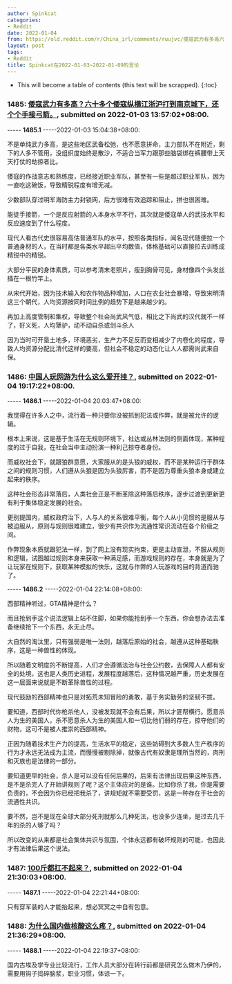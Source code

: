 ```yaml
---
author: Spinkcat
categories:
- Reddit
date: 2022-01-04
from: https://old.reddit.com/r/China_irl/comments/ruujvc/倭寇武力有多高六十多个倭寇纵横江浙沪打到南京城下还个个手接弓箭/
layout: post
tags:
- Reddit
title: Spinkcat在2022-01-03~2022-01-09的言论
---
```


* This will become a table of contents (this text will be scrapped).
{:toc}

### 1485: [倭寇武力有多高？六十多个倭寇纵横江浙沪打到南京城下，还个个手接弓箭。](https://old.reddit.com/r/China_irl/comments/ruujvc/倭寇武力有多高六十多个倭寇纵横江浙沪打到南京城下还个个手接弓箭/), submitted on 2022-01-03 13:57:02+08:00.

----- __1485.1__ -----2022-01-03 15:04:38+08:00:

不是单纯武力多高，是这些地区武备松弛，也不愿意拼命，主力部队不在附近，剩下的人多不管用，没组织度始终是散沙，不适合当军力跟那些脑袋绑在裤腰带上天天打仗的劫掠者比。

倭寇的作战意志和熟练度，已经接近职业军队，甚至有一些是超过职业军队，因为一直吃这碗饭，导致精锐程度有增无减。

少数部队穿过明军海防主力封锁网，后方很难有效追踪和阻止，拼也很困难。

能徒手接箭，一个是反应射箭的人本身水平不行，其次就是倭寇单人的武技水平和反应速度到了什么程度。

现代人看古代史很容易高估普通军队的水平，按照各类指标，闻名现代随便拉一个普通身材的人，在当时都是各类水平超出平均数值，体格基础可以直接拉去训练成精锐中的精锐。

大部分平民的身体素质，可以参考清末老照片，瘦到胸骨可见，身材像四个头发丝插在一根竹竿上。

从宋代开始，因为技术输入和农作物品种增加，人口在农业社会暴增，导致宋明清这三个朝代，人均资源按同时间比例的趋势下是越来越少的。

再加上高度管制和集权，导致整个社会尚武风气低，相比之下尚武的汉代就不一样了，好义死，人均犟驴，动不动自杀或剑斗杀人

因为当时可开垦土地多，环境恶劣，生产力不足反而变相减少了内卷化的程度，导致人均资源分配比清代这样的要高，但社会不稳定的动态化让人人都需尚武来自保。

### 1486: [中国人玩网游为什么这么爱开挂？](https://old.reddit.com/r/China_irl/comments/rvs2f9/中国人玩网游为什么这么爱开挂/), submitted on 2022-01-04 19:17:22+08:00.

----- __1486.1__ -----2022-01-04 20:03:47+08:00:

我觉得在许多人之中，流行着一种只要你没被抓到犯法或作弊，就是被允许的逻辑。

根本上来说，这是基于生活在无规则环境下，社达或丛林法则的侧面体现，某种程度的过于自我，在社会当中主动扮演一种利己掠夺者身份。

而威权社会下，就跟狼群意愿，大家服从的是头狼的威权，而不是某种运行于群体之间的规则习惯，人们遵从头狼是因为头狼厉害，而不是因为尊重头狼本身或建立起来的秩序。

这种社会形态非常落后，人类社会正是不断革除这种落后秩序，逐步过渡到更新更有利于集体稳定发展的社会。

更别提国内，威权政府治下，人与人的关系很难平衡，每个人从小见惯的是服从与被迫服从，原则与规则很难建立，很少有共识作为流通性常识流动在各个阶级之间。

作弊现象本质就跟犯法一样，到了网上没有现实拘束，更是主动宣泄，不服从规则和逻辑，试图越过规则本身来获取一种满足感，而游戏规则的存在，本身就是为了让玩家在规则下，获取某种模拟的快乐，这就与作弊的人玩游戏的目的背道而驰了。

----- __1486.2__ -----2022-01-04 22:14:08+08:00:

西部精神听过，GTA精神是什么？

而且抢到手这个说法逻辑上站不住脚，如果你能抢到手一个东西，你会想办法去准备继续抢下一个东西，永无止尽。

大自然的淘汰里，只有强弱是唯一法则，越落后原始的社会，越遵从这种基础秩序，这是一种兽性的体现。

所以随着文明度的不断提高，人们才会遵循法治与社会公约数，去保障人人都有安全的处境，这也是人类历史进程，发展程度越落后，这种情况越严重，历史发展在这一层面来说就是不断革除兽性的过程。

现代鼓励的西部精神也只是对拓荒未知冒险的勇敢，基于务实勤劳的坚韧不拔。

要知道，西部时代你枪杀他人，没被发现就不会有后果，所以才匪帮横行。愿意杀人为生的美国人，杀不愿意杀人为生的美国人和一切比他们弱的存在，掠夺他们的财物，这可不是被人推崇的西部精神。

正因为随着技术生产力的提高，生活水平的稳定，这些妨碍到大多数人生产秩序的行为才永远无法成为主流，而慢慢被剔除掉，就像古代有奴隶是理所当然的，肉刑和灭族也是法律的一部分。

要知道更早的社会，杀人是可以没有任何后果的，后来有法律出现后果这种东西，是不是杀完人了开始讲规则了呢？这个主体应对的是谁。比如你杀了我，你是需要负责的，不会因为你已经把我杀了，讲规矩就不需要受罚，这是一种存在于社会的流通性共识。

要不然，岂不是现在全球大部分死刑就那么几种死法，也没多少连坐，是过去几千年的杀的人够了吗？

所以改变的从来都是社会集体共识与氛围，个体永远都有破坏规则的可能，也因此才有法律后果这个说法。

### 1487: [100斤都扛不起来？](https://old.reddit.com/r/China_irl/comments/rvufb1/100斤都扛不起来/), submitted on 2022-01-04 21:30:03+08:00.

----- __1487.1__ -----2022-01-04 22:21:44+08:00:

只有穿军装的人才能抬起来，想必冥冥之中自有包意。

### 1488: [为什么国内做核酸这么疼？](https://old.reddit.com/r/China_irl/comments/rvujtn/为什么国内做核酸这么疼/), submitted on 2022-01-04 21:36:29+08:00.

----- __1488.1__ -----2022-01-04 22:19:37+08:00:

国内古埃及学专业比较流行，工作人员大部分在转行前都是研究怎么做木乃伊的，需要用钩子捣碎脑浆，职业习惯，体谅一下。

